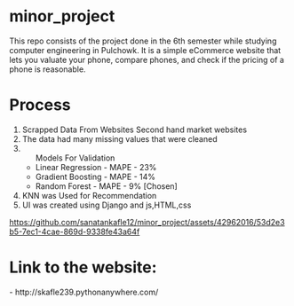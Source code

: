 # minor_project
This repo consists of the project done in the 6th semester while studying computer engineering in Pulchowk. It is a simple eCommerce website that lets you valuate your phone, compare phones, and check if the pricing of a phone is reasonable.

<h1>Process</h1>
<ol>
  <li>Scrapped Data From Websites Second hand market websites</li>
  <li>The data had many missing values that were cleaned</li>
  <li>
    <ul>Models For Validation
      <li>Linear Regression - MAPE - 23%</li>
      <li>Gradient Boosting - MAPE - 14%</li>
      <li>Random Forest - MAPE - 9% [Chosen]</li>
    </ul>
  </li>
  <li>KNN was Used for Recommendation</li>
  <li>UI was created using Django and js,HTML,css</li>
</ol>

https://github.com/sanatankafle12/minor_project/assets/42962016/53d2e3b5-7ec1-4cae-869d-9338fe43a64f

<h1>Link to the website:</h1>
- http://skafle239.pythonanywhere.com/

